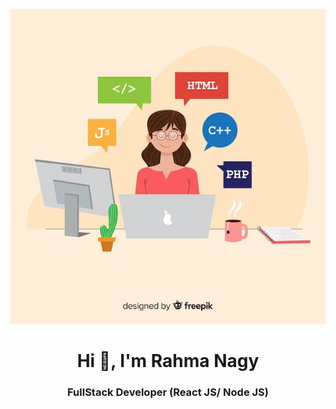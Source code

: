[![MasterHead](https://raw.githubusercontent.com/rahma-nagy/work_space/4de5aa2713799b78d5ff018807186de54087e27a/9d67ab3a-6286-4556-983e-a9ac6140b894.jpeg)](https://github.com/ProNabowy)
<h1 align="center">Hi 👋, I'm Rahma Nagy</h1>
<h3 align="center"> FullStack Developer (React JS/ Node JS)</h3>
</p>
